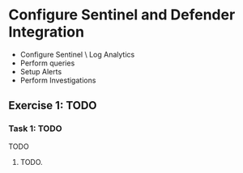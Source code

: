 # Configure Sentinel and Defender Integration

- Configure Sentinel \ Log Analytics
- Perform queries
- Setup Alerts
- Perform Investigations

## Exercise 1: TODO

### Task 1: TODO

TODO

1. TODO.
